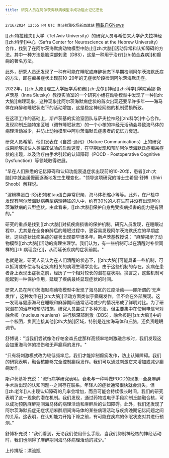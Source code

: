 ```yaml
---
title: 研究人员在阿尔茨海默病模型中成功阻止记忆恶化
---
```

`2/16/2024 12:55 PM UTC 喜马拉雅农场新西兰站` [轉載自GNews](https://gnews.org/articles/2315355)

[[zh:特拉维夫]]大学（Tel Aviv University）的研究人员与希伯来大学萨夫拉神经[[zh:科学]]中心（Safra Center for Neuroscience at the Hebrew University）合作，找到了在阿尔茨海默病动物模型中防止[[zh:大脑]]活动异常和认知障碍的方法。其中一种方法是脑深部刺激（DBS），这是一种用于治疗[[zh:帕金森病]]和癫痫的著名方法。

此外，研究人员还发现了一种有可能在睡眠或麻醉状态下早期检测阿尔茨海默氏症的方法，即在痴呆症状出现前10-20年的无症状阶段检测阿尔茨海默氏症。

2022年，[[zh:太原]]理工大学医学系和赛[[zh:戈尔]]神经[[zh:科学]]学院英娜·斯卢茨基（Inna Slutsky）教授实验室的一个研究小组在动物模型中发现了一种[[zh:大脑]]病理现象，这种现象比阿尔茨海默病症状的首次出现还要早许多年——海马体在麻醉和睡眠状态下的活动增加，这是稳定神经网络的机制受损所致。

在这项工作的基础上，斯卢茨基的实验室团队与萨夫拉神经[[zh:科学]]中心合作，发现抑制丘脑特定区域（调节睡眠状态）的一个小核的神经元活动会导致海马体的病理活动减少，并防止动物模型中阿尔茨海默氏症患者的记忆力衰退。

研究人员希望，他们发表在《自然\-通讯》（Nature Communications）上的研究成果能够加快人类临床试验的启动速度，在早期发现和预防阿尔茨海默氏症痴呆症状的出现，以及治疗由手术引起的认知障碍（POCD - Postoperative Cognitive Dysfunction）等领域取得进展。

"早在人们熟悉的记忆障碍和认知功能衰退症状出现前的10-20年，患者[[zh:大脑]]中就会缓慢而逐渐地发生生理变化，"领导这项研究的博士生希里·舒博（Shiri Shoob）解释说。

"淀粉样蛋白\-β沉积物和tau蛋白异常积聚、海马体积缩小等等。此外，在尸检中发现有阿尔茨海默病典型病理特征的人中，约有30%的人在生前并没有出现阿尔茨海默病的典型症状。由此看来，[[zh:大脑]]保护自身免受疾病损害的能力是有限的。”

研究的重点是找到[[zh:大脑]]对抗疾病损害的保护机制。研究人员发现，在睡眠过程中，尤其是在全身麻醉后的睡眠过程中，更容易发现阿尔茨海默氏症的早期症状，这些症状比痴呆症的症状出现要早很多年。斯卢茨基教授说： "麻醉揭示了动物模型[[zh:大脑]]活动的病理生理学。我们认为，有一些机制可以在清醒时补偿同样的[[zh:病理变化]]，从而延长疾病的症状前期。"

也就是说，研究人员认为在人们清醒的状态下，[[zh:大脑]]可能具备一些机制，可以抵消或补偿与特定疾病相关的病理生理学变化。由于这些机制的存在，疾病在患者身上表现出症状之前，经历了一个相对较长的潜在症状期。换言之，这些机制可能起到一种保护作用，延缓了疾病最终显现症状的时间。

研究人员在阿尔茨海默病动物模型中发现了海马区的过度活动——即所谓的'无声发作'，这种发作在[[zh:大脑]]活动方面类似于癫痫发作，但不会在外部展现。这一发现与健康海马在睡眠和麻醉期间通常活动减少的情况形成了鲜明对比。为了研究潜在的治疗和预防措施，研究人员尝试了多种方法，但主要集中在使用电信号对融合核（nucleus reuniens）进行脑深部刺激（DBS），融合核是[[zh:大脑]]中的一个核团，负责连接其他[[zh:大脑]]区域，特别是连接海马体和丘脑，还负责睡眠调节。

舒博说："当我们尝试像治疗帕金森氏症那样高频率地刺激融合核时，我们发现这会加重海马体的损伤和无声癫痫的发作。"

“只有将刺激模式改为较低频率后，我们才能抑制癫痫发作，防止认知障碍。我们的研究表明，融合核能够完全控制癫痫发作。我们可以通过刺激它来增加或减少癫痫发作。

斯卢茨基补充说："流行病学研究表明，衰老与一种叫做POCD的现象\--全身麻醉手术后出现的认知问题\--之间存在联系。年轻人的症状通常很快就会消失，但[[zh:老年]]人出现认知障碍的几率会增加，而且可能会持续很长时间。我们的研究表明了这一现象的潜在机制。我们发现，通过药物或电子手段抑制丘脑融合核，可以成功预防麻醉期间海马体的病理活动和麻醉后的认知障碍。此外，我们还发现了阿尔茨海默氏症无症状期麻醉期间海马体的某些病理活动与疾病晚期记忆问题之间的关系。这表明，在认知能力开始下降之前，有可能在疾病的休眠状态对其进行预测。”

舒博补充说："我们看到，无论我们使用什么手段，当我们抑制神经核的神经活动时，我们也测得了麻醉期间海马体病理活动的减少。”

上传排版：漂流瓶
